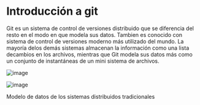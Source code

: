 # Introducción a git

Git es un sistema de control de versiones distribuido que se diferencia del resto en el modo en que modela sus datos. Tambien es conocido con 
sistema de control de versiones moderno más utilizado del mundo.  La mayoría delos demás sistemas almacenan la información como una lista decambios en los archivos, mientras que Git modela sus datos más como un
conjunto de instantáneas de un mini sistema de archivos.<br>

![image](https://user-images.githubusercontent.com/30872921/132282617-149d1590-0310-4d34-82e2-5e6c83780673.png)


![image](https://user-images.githubusercontent.com/30872921/132283709-cf803116-33a6-40cf-bae0-c5ac11a2883f.png)



Modelo de datos de los sistemas distribuidos tradicionales

